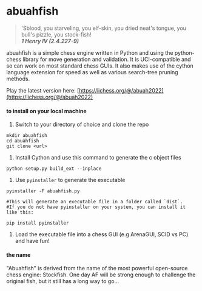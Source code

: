 # abuahfish

> 'Sblood, you starveling, you elf-skin, you dried neat's tongue, you bull's pizzle, you stock-fish!\
> _**1 Henry IV (2.4.227-9)**_

abuahfish is a simple chess engine written in Python and using the python-chess library for move generation and validation. It is UCI-compatible and so can work on most standard chess GUIs. It also makes use of the cython language extension for speed as well as various search-tree pruning methods.

Play the latest version here: [https://lichess.org/@/abuah2022](https://lichess.org/@/abuah2022)

#### to install on your local machine

1. Switch to your directory of choice and clone the repo

```
mkdir abuahfish
cd abuahfish
git clone <url>
```

1. Install Cython and use this command to generate the c object files

```
python setup.py build_ext --inplace
```

1. Use `pyinstaller` to generate the executable

```
pyinstaller -F abuahfish.py 

#This will generate an executable file in a folder called `dist`. 
#If you do not have pyinstaller on your system, you can install it like this:

pip install pyinstaller
```

1. Load the executable file into a chess GUI (e.g ArenaGUI, SCID vs PC) and have fun!

#### the name

"Abuahfish" is derived from the name of the most powerful open-source chess engine: Stockfish. One day AF will be strong enough to challenge the original fish, but it still has a long way to go...
